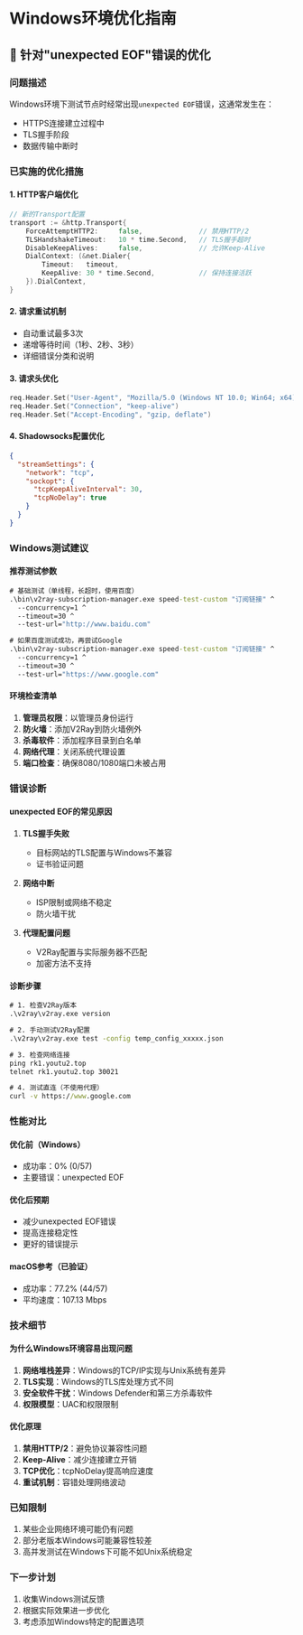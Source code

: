 # Windows环境优化指南

## 🔧 针对"unexpected EOF"错误的优化

### 问题描述
Windows环境下测试节点时经常出现`unexpected EOF`错误，这通常发生在：
- HTTPS连接建立过程中
- TLS握手阶段
- 数据传输中断时

### 已实施的优化措施

#### 1. HTTP客户端优化
```go
// 新的Transport配置
transport := &http.Transport{
    ForceAttemptHTTP2:     false,              // 禁用HTTP/2
    TLSHandshakeTimeout:   10 * time.Second,   // TLS握手超时
    DisableKeepAlives:     false,              // 允许Keep-Alive
    DialContext: (&net.Dialer{
        Timeout:   timeout,
        KeepAlive: 30 * time.Second,           // 保持连接活跃
    }).DialContext,
}
```

#### 2. 请求重试机制
- 自动重试最多3次
- 递增等待时间（1秒、2秒、3秒）
- 详细错误分类和说明

#### 3. 请求头优化
```go
req.Header.Set("User-Agent", "Mozilla/5.0 (Windows NT 10.0; Win64; x64) AppleWebKit/537.36")
req.Header.Set("Connection", "keep-alive")
req.Header.Set("Accept-Encoding", "gzip, deflate")
```

#### 4. Shadowsocks配置优化
```json
{
  "streamSettings": {
    "network": "tcp",
    "sockopt": {
      "tcpKeepAliveInterval": 30,
      "tcpNoDelay": true
    }
  }
}
```

### Windows测试建议

#### 推荐测试参数
```cmd
# 基础测试（单线程，长超时，使用百度）
.\bin\v2ray-subscription-manager.exe speed-test-custom "订阅链接" ^
  --concurrency=1 ^
  --timeout=30 ^
  --test-url="http://www.baidu.com"

# 如果百度测试成功，再尝试Google
.\bin\v2ray-subscription-manager.exe speed-test-custom "订阅链接" ^
  --concurrency=1 ^
  --timeout=30 ^
  --test-url="https://www.google.com"
```

#### 环境检查清单
1. **管理员权限**：以管理员身份运行
2. **防火墙**：添加V2Ray到防火墙例外
3. **杀毒软件**：添加程序目录到白名单
4. **网络代理**：关闭系统代理设置
5. **端口检查**：确保8080/1080端口未被占用

### 错误诊断

#### unexpected EOF的常见原因
1. **TLS握手失败**
   - 目标网站的TLS配置与Windows不兼容
   - 证书验证问题
   
2. **网络中断**
   - ISP限制或网络不稳定
   - 防火墙干扰
   
3. **代理配置问题**
   - V2Ray配置与实际服务器不匹配
   - 加密方法不支持

#### 诊断步骤
```cmd
# 1. 检查V2Ray版本
.\v2ray\v2ray.exe version

# 2. 手动测试V2Ray配置
.\v2ray\v2ray.exe test -config temp_config_xxxxx.json

# 3. 检查网络连接
ping rk1.youtu2.top
telnet rk1.youtu2.top 30021

# 4. 测试直连（不使用代理）
curl -v https://www.google.com
```

### 性能对比

#### 优化前（Windows）
- 成功率：0% (0/57)
- 主要错误：unexpected EOF

#### 优化后预期
- 减少unexpected EOF错误
- 提高连接稳定性
- 更好的错误提示

#### macOS参考（已验证）
- 成功率：77.2% (44/57)
- 平均速度：107.13 Mbps

### 技术细节

#### 为什么Windows环境容易出现问题
1. **网络堆栈差异**：Windows的TCP/IP实现与Unix系统有差异
2. **TLS实现**：Windows的TLS库处理方式不同
3. **安全软件干扰**：Windows Defender和第三方杀毒软件
4. **权限模型**：UAC和权限限制

#### 优化原理
1. **禁用HTTP/2**：避免协议兼容性问题
2. **Keep-Alive**：减少连接建立开销
3. **TCP优化**：tcpNoDelay提高响应速度
4. **重试机制**：容错处理网络波动

### 已知限制
1. 某些企业网络环境可能仍有问题
2. 部分老版本Windows可能兼容性较差
3. 高并发测试在Windows下可能不如Unix系统稳定

### 下一步计划
1. 收集Windows测试反馈
2. 根据实际效果进一步优化
3. 考虑添加Windows特定的配置选项 